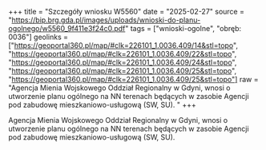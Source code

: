 +++
title = "Szczegóły wniosku W5560"
date = "2025-02-27"
source = "https://bip.brg.gda.pl/images/uploads/wnioski-do-planu-ogolnego/w5560_9f411e3f24c0.pdf"
tags = ["wnioski-ogolne", "obręb: 0036"]
geolinks = ["https://geoportal360.pl/map/#clk=226101_1.0036.409/14&stl=topo", "https://geoportal360.pl/map/#clk=226101_1.0036.409/22&stl=topo", "https://geoportal360.pl/map/#clk=226101_1.0036.409/24&stl=topo", "https://geoportal360.pl/map/#clk=226101_1.0036.409/25&stl=topo", "https://geoportal360.pl/map/#clk=226101_1.0036.409/25&stl=topo"]
raw = "Agencja Mienia Wojskowego Oddział Regionalny w Gdyni, wnosi o utworzenie planu ogólnego na NN  terenach będących w zasobie Agencji pod zabudowę mieszkaniowo-usługową (SW, SU).  "
+++

Agencja Mienia Wojskowego Oddział Regionalny w Gdyni, wnosi o utworzenie planu ogólnego na
NN 
terenach będących w zasobie Agencji pod zabudowę mieszkaniowo-usługową (SW, SU). 




